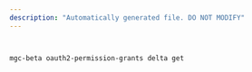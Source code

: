 ```yaml
---
description: "Automatically generated file. DO NOT MODIFY"
---
```


```bash


mgc-beta oauth2-permission-grants delta get

```